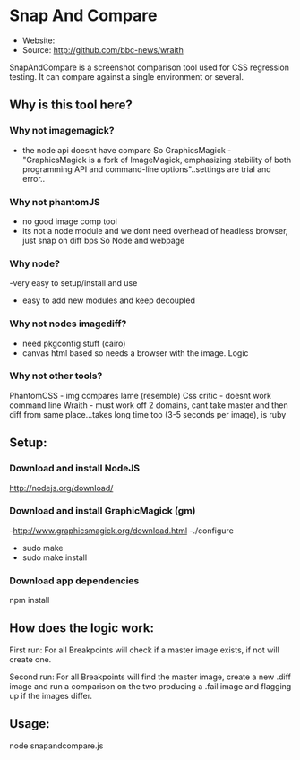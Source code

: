 # Snap And Compare

 * Website: 
 * Source: http://github.com/bbc-news/wraith

SnapAndCompare is a screenshot comparison tool used for CSS regression testing.
It can compare against a single environment or several.

## Why is this tool here?

### Why not imagemagick?
- the node api doesnt have compare
So GraphicsMagick
-"GraphicsMagick is a fork of ImageMagick, emphasizing stability of both programming API and command-line options"..settings are trial and error..

### Why not phantomJS
- no good image comp tool
- its not a node module and we dont need overhead of headless browser, just snap on diff bps
So Node and webpage

### Why node?
-very easy to setup/install and use
- easy to add new modules and keep decoupled

### Why not nodes imagediff?
- need pkgconfig stuff (cairo)
- canvas html based so needs a browser with the image.
Logic

### Why not other tools?
PhantomCSS - img compares lame (resemble)
Css critic - doesnt work command line
Wraith - must work off 2 domains, cant take master and then diff from same place...takes long time too (3-5 seconds per image), is ruby

## Setup:

### Download and install NodeJS
http://nodejs.org/download/

### Download and install GraphicMagick (gm)
-http://www.graphicsmagick.org/download.html
-./configure
- sudo make
- sudo make install

### Download app dependencies
npm install

## How does the logic work:

First run:
For all Breakpoints will check if a master image exists, if not will create one.

Second run:
For all Breakpoints will find the master image, create a new .diff image and run a comparison on the two producing a .fail image and flagging up if the images differ.


## Usage:

node snapandcompare.js <url>
